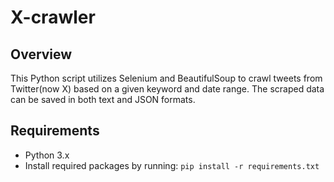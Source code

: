 # X-crawler

## Overview

This Python script utilizes Selenium and BeautifulSoup to crawl tweets from Twitter(now X) based on a given keyword and date range. The scraped data can be saved in both text and JSON formats.

## Requirements

- Python 3.x
- Install required packages by running: `pip install -r requirements.txt`


